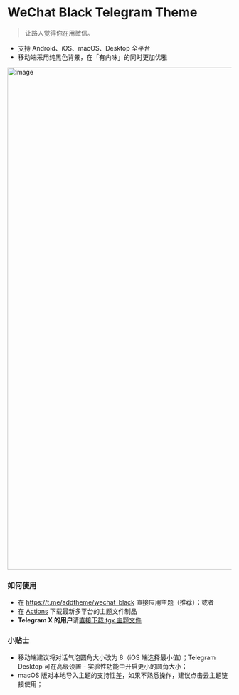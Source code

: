 # WeChat Black Telegram Theme

> 让路人觉得你在用微信。

- 支持 Android、iOS、macOS、Desktop 全平台
- 移动端采用纯黑色背景，在「有内味」的同时更加优雅

<img width="1128" alt="image" src="https://user-images.githubusercontent.com/5051300/235418516-9c15471f-177f-4540-8420-bcd49cbc0098.png">

### 如何使用

- 在 https://t.me/addtheme/wechat_black 直接应用主题（推荐）；或者
- 在 [Actions](https://github.com/rikumi/telegram-theme-wxblack/actions) 下载最新多平台的主题文件制品
- **Telegram X 的用户**请[直接下载 tgx 主题文件](https://github.com/rikumi/telegram-theme-wxblack/blob/main/assets/tgx.tgx-theme)

### 小贴士

- 移动端建议将对话气泡圆角大小改为 8（iOS 端选择最小值）；Telegram Desktop 可在高级设置 - 实验性功能中开启更小的圆角大小；
- macOS 版对本地导入主题的支持性差，如果不熟悉操作，建议点击云主题链接使用；
